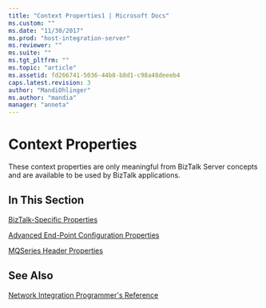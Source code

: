 ```yaml
---
title: "Context Properties1 | Microsoft Docs"
ms.custom: ""
ms.date: "11/30/2017"
ms.prod: "host-integration-server"
ms.reviewer: ""
ms.suite: ""
ms.tgt_pltfrm: ""
ms.topic: "article"
ms.assetid: fd266741-5036-44b8-b8d1-c98a48deeeb4
caps.latest.revision: 3
author: "MandiOhlinger"
ms.author: "mandia"
manager: "anneta"
---
```

# Context Properties
These context properties are only meaningful from BizTalk Server concepts and are available to be used by BizTalk applications.  
  
## In This Section  
 [BizTalk-Specific Properties](../core/biztalk-specific-properties1.md)  
  
 [Advanced End-Point Configuration Properties](../core/advanced-end-point-configuration-properties1.md)  
  
 [MQSeries Header Properties](../core/mqseries-header-properties2.md)  
  
## See Also  
 [Network Integration Programmer's Reference](../core/network-integration-programmer-s-reference2.md)
